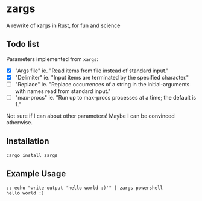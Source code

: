 # zargs
A rewrite of xargs in Rust, for fun and science

Todo list
---------

Parameters implemented from `xargs`:

- [x] "Args file" ie. "Read items from file instead of standard input."
- [x] "Delimiter" ie. "Input items are terminated by the specified character."
- [ ] "Replace" ie. "Replace occurrences of a string in the initial-arguments with names read from standard input."
- [ ] "max-procs" ie. "Run up to max-procs processes at a time; the default is 1."

Not sure if I can about other parameters! Maybe I can be convinced otherwise.

Installation
------------

```shell
cargo install zargs
```

Example Usage
-------------
```shell
:: echo "write-output 'hello world :)'" | zargs powershell
hello world :)
```
